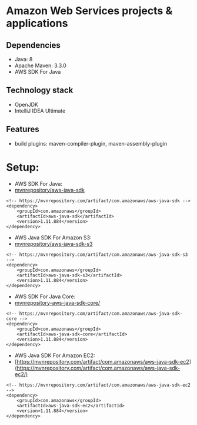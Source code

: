 # Amazon Web Services projects & applications
	
## Dependencies
* Java: 8
* Apache Maven: 3.3.0
* AWS SDK For Java

## Technology stack
* OpenJDK
* IntelliJ IDEA Ultimate

## Features
* build plugins: maven-compiler-plugin, maven-assembly-plugin

# Setup:
- AWS SDK For Java: <br />
- [mvnrepository/aws-java-sdk](https://mvnrepository.com/artifact/com.amazonaws/aws-java-sdk/) <br />
```
<!-- https://mvnrepository.com/artifact/com.amazonaws/aws-java-sdk -->
<dependency>
    <groupId>com.amazonaws</groupId>
    <artifactId>aws-java-sdk</artifactId>
    <version>1.11.884</version>
</dependency>
```
- AWS Java SDK For Amazon S3: <br />
- [mvnrepository/aws-java-sdk-s3](https://mvnrepository.com/artifact/com.amazonaws/aws-java-sdk-s3/) <br />
```
<!-- https://mvnrepository.com/artifact/com.amazonaws/aws-java-sdk-s3 -->
<dependency>
    <groupId>com.amazonaws</groupId>
    <artifactId>aws-java-sdk-s3</artifactId>
    <version>1.11.884</version>
</dependency>
```
- AWS SDK For Java Core: <br />
- [mvnrepository-aws-java-sdk-core/](https://mvnrepository.com/artifact/com.amazonaws/aws-java-sdk-core/) <br />
```
<!-- https://mvnrepository.com/artifact/com.amazonaws/aws-java-sdk-core -->
<dependency>
    <groupId>com.amazonaws</groupId>
    <artifactId>aws-java-sdk-core</artifactId>
    <version>1.11.884</version>
</dependency>
```
- AWS Java SDK For Amazon EC2: <br />
- [https://mvnrepository.com/artifact/com.amazonaws/aws-java-sdk-ec2](https://mvnrepository.com/artifact/com.amazonaws/aws-java-sdk-ec2/) <br />
```
<!-- https://mvnrepository.com/artifact/com.amazonaws/aws-java-sdk-ec2 -->
<dependency>
    <groupId>com.amazonaws</groupId>
    <artifactId>aws-java-sdk-ec2</artifactId>
    <version>1.11.884</version>
</dependency>
```